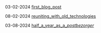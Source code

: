 03-02-2024 [first_blog_post](https://hollyz1jderveld.github.io/blog/pages/first_blog_post)

08-02-2024 [reuniting_with_old_technologies](https://hollyz1jderveld.github.io/blog/pages/old_technologies)

03-08-2024 [half_a_year_as_a_*postbezorger*](https://hollyz1jderveld.github.io/blog/pages/postbezorger)